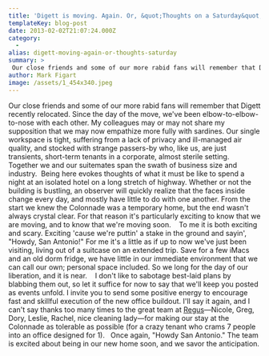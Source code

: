 ```yaml
---
title: 'Digett is moving. Again. Or, &quot;Thoughts on a Saturday&quot;'
templateKey: blog-post
date: 2013-02-02T21:07:24.000Z
category: 
  -
alias: digett-moving-again-or-thoughts-saturday
summary: > 
 Our close friends and some of our more rabid fans will remember that Digett recently relocated. Since the day of the move, we've been elbow-to-elbow-to-nose with each other. My colleagues may or may not share my supposition that we may now empathize more fully with sardines. Our single workspace is tight, suffering from a lack of privacy and ill-managed air quality, and stocked with strange passers-by who, like us, are just transients, short-term tenants in a corporate, almost sterile setting. Together we and our suitemates span the swath of business size and industry. 
author: Mark Figart
image: /assets/1_454x340.jpeg
---
```


Our close friends and some of our more rabid fans will remember that Digett recently relocated. Since the day of the move, we've been elbow-to-elbow-to-nose with each other. My colleagues may or may not share my supposition that we may now empathize more fully with sardines. Our single workspace is tight, suffering from a lack of privacy and ill-managed air quality, and stocked with strange passers-by who, like us, are just transients, short-term tenants in a corporate, almost sterile setting. Together we and our suitemates span the swath of business size and industry.  Being here evokes thoughts of what it must be like to spend a night at an isolated hotel on a long stretch of highway. Whether or not the building is bustling, an observer will quickly realize that the faces inside change every day, and mostly have little to do with one another. From the start we knew the Colonnade was a temporary home, but the end wasn't always crystal clear. For that reason it's particularly exciting to know that we are moving, and to know that we're moving soon.    To me it is both exciting and scary. Exciting 'cause we're puttin' a stake in the ground and sayin', "Howdy, San Antonio!" For me it's a little as if up to now we've just been visiting, living out of a suitcase on an extended trip. Save for a few iMacs and an old dorm fridge, we have little in our immediate environment that we can call our own; personal space included. So we long for the day of our liberation, and it is near.    I don't like to sabotage best-laid plans by blabbing them out, so let it suffice for now to say that we'll keep you posted as events unfold. I invite you to send some positive energy to encourage fast and skillful execution of the new office buildout. I'll say it again, and I can't say thanks too many times to the great team at [Regus](http://www.regus.com/locations/office-space/texas-san-antonio-colonnade)—Nicole, Greg, Dory, Leslie, Rachel, nice cleaning lady—for making our stay at the Colonnade as tolerable as possible (for a crazy tenant who crams 7 people into an office designed for 1).   Once again, "Howdy San Antonio." The team is excited about being in our new home soon, and we savor the anticipation.